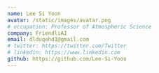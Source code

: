 ```yaml
---
name: Lee Si Yoon
avatar: /static/images/avatar.png
# occupation: Professor of Atmospheric Science
company: FriendliAI
email: dlduqehd1@gmail.com
# twitter: https://twitter.com/Twitter
# linkedin: https://www.linkedin.com
github: https://github.com/Lee-Si-Yoon
---
```

